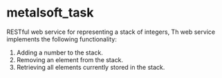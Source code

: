 # metalsoft_task
RESTful web service for representing a stack of integers, Th web service implements the following
functionality:
1. Adding a number to the stack.
2. Removing an element from the stack.
3. Retrieving all elements currently stored in the stack.
